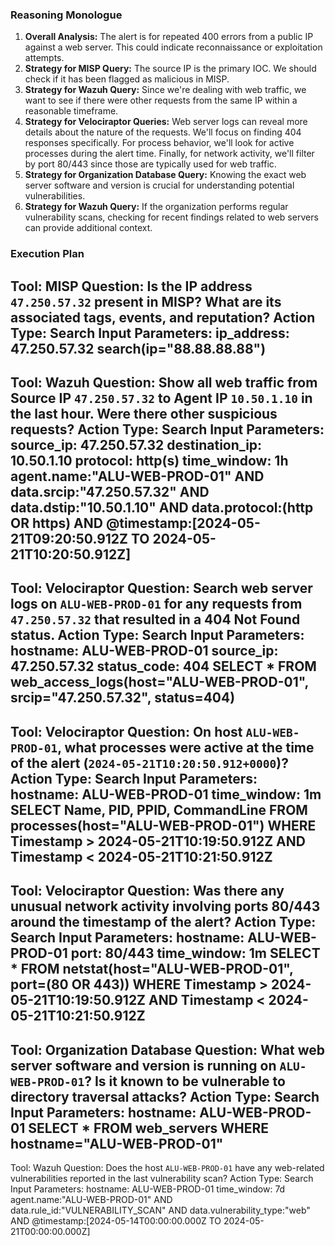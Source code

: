 ### Reasoning Monologue

1.  **Overall Analysis:** The alert is for repeated 400 errors from a public IP against a web server. This could indicate reconnaissance or exploitation attempts.
2.  **Strategy for MISP Query:** The source IP is the primary IOC. We should check if it has been flagged as malicious in MISP.
3.  **Strategy for Wazuh Query:** Since we're dealing with web traffic, we want to see if there were other requests from the same IP within a reasonable timeframe.
4.  **Strategy for Velociraptor Queries:** Web server logs can reveal more details about the nature of the requests. We'll focus on finding 404 responses specifically. For process behavior, we'll look for active processes during the alert time. Finally, for network activity, we'll filter by port 80/443 since those are typically used for web traffic.
5.  **Strategy for Organization Database Query:** Knowing the exact web server software and version is crucial for understanding potential vulnerabilities.
6.  **Strategy for Wazuh Query:** If the organization performs regular vulnerability scans, checking for recent findings related to web servers can provide additional context.

### Execution Plan

Tool: MISP
Question: Is the IP address `47.250.57.32` present in MISP? What are its associated tags, events, and reputation?
Action Type: Search
Input Parameters:
  ip_address: 47.250.57.32
<EXECUTE>
search(ip="88.88.88.88")
</EXECUTE>
---
Tool: Wazuh
Question: Show all web traffic from Source IP `47.250.57.32` to Agent IP `10.50.1.10` in the last hour. Were there other suspicious requests?
Action Type: Search
Input Parameters:
  source_ip: 47.250.57.32
  destination_ip: 10.50.1.10
  protocol: http(s)
  time_window: 1h
<EXECUTE>
agent.name:"ALU-WEB-PROD-01" AND data.srcip:"47.250.57.32" AND data.dstip:"10.50.1.10" AND data.protocol:(http OR https) AND @timestamp:[2024-05-21T09:20:50.912Z TO 2024-05-21T10:20:50.912Z]
</EXECUTE>
---
Tool: Velociraptor
Question: Search web server logs on `ALU-WEB-PROD-01` for any requests from `47.250.57.32` that resulted in a 404 Not Found status.
Action Type: Search
Input Parameters:
  hostname: ALU-WEB-PROD-01
  source_ip: 47.250.57.32
  status_code: 404
<EXECUTE>
SELECT * FROM web_access_logs(host="ALU-WEB-PROD-01", srcip="47.250.57.32", status=404)
</EXECUTE>
---
Tool: Velociraptor
Question: On host `ALU-WEB-PROD-01`, what processes were active at the time of the alert (`2024-05-21T10:20:50.912+0000`)?
Action Type: Search
Input Parameters:
  hostname: ALU-WEB-PROD-01
  time_window: 1m
<EXECUTE>
SELECT Name, PID, PPID, CommandLine
FROM processes(host="ALU-WEB-PROD-01")
WHERE Timestamp > 2024-05-21T10:19:50.912Z AND Timestamp < 2024-05-21T10:21:50.912Z
</EXECUTE>
---
Tool: Velociraptor
Question: Was there any unusual network activity involving ports 80/443 around the timestamp of the alert?
Action Type: Search
Input Parameters:
  hostname: ALU-WEB-PROD-01
  port: 80/443
  time_window: 1m
<EXECUTE>
SELECT * FROM netstat(host="ALU-WEB-PROD-01", port=(80 OR 443))
WHERE Timestamp > 2024-05-21T10:19:50.912Z AND Timestamp < 2024-05-21T10:21:50.912Z
</EXECUTE>
---
Tool: Organization Database
Question: What web server software and version is running on `ALU-WEB-PROD-01`? Is it known to be vulnerable to directory traversal attacks?
Action Type: Search
Input Parameters:
  hostname: ALU-WEB-PROD-01
<EXECUTE>
SELECT * FROM web_servers WHERE hostname="ALU-WEB-PROD-01"
</EXECUTE>
---
Tool: Wazuh
Question: Does the host `ALU-WEB-PROD-01` have any web-related vulnerabilities reported in the last vulnerability scan?
Action Type: Search
Input Parameters:
  hostname: ALU-WEB-PROD-01
  time_window: 7d
<EXECUTE>
agent.name:"ALU-WEB-PROD-01" AND data.rule_id:"VULNERABILITY_SCAN" AND data.vulnerability_type:"web" AND @timestamp:[2024-05-14T00:00:00.000Z TO 2024-05-21T00:00:00.000Z]
</EXECUTE>